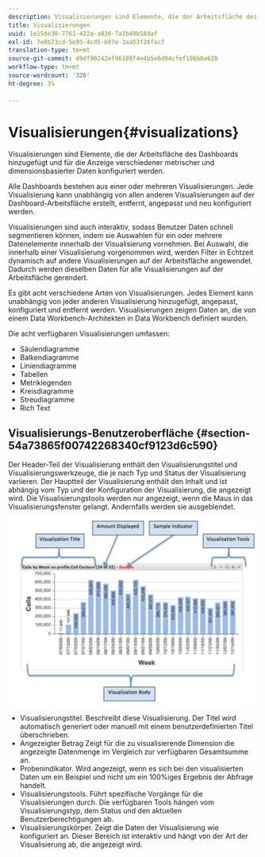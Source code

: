 ```yaml
---
description: Visualisierungen sind Elemente, die der Arbeitsfläche des Dashboards hinzugefügt und für die Anzeige verschiedener metrischer und dimensionsbasierter Daten konfiguriert werden.
title: Visualisierungen
uuid: 1e15de30-7761-422a-a836-7a1b49b58daf
exl-id: 7e8b23cd-5e95-4cd5-b07e-3aa53f26fac7
translation-type: tm+mt
source-git-commit: d9df90242ef96188f4e4b5e6d04cfef196b0a628
workflow-type: tm+mt
source-wordcount: '326'
ht-degree: 3%

---
```


# Visualisierungen{#visualizations}

Visualisierungen sind Elemente, die der Arbeitsfläche des Dashboards hinzugefügt und für die Anzeige verschiedener metrischer und dimensionsbasierter Daten konfiguriert werden.

Alle Dashboards bestehen aus einer oder mehreren Visualisierungen. Jede Visualisierung kann unabhängig von allen anderen Visualisierungen auf der Dashboard-Arbeitsfläche erstellt, entfernt, angepasst und neu konfiguriert werden.

Visualisierungen sind auch interaktiv, sodass Benutzer Daten schnell segmentieren können, indem sie Auswahlen für ein oder mehrere Datenelemente innerhalb der Visualisierung vornehmen. Bei Auswahl, die innerhalb einer Visualisierung vorgenommen wird, werden Filter in Echtzeit dynamisch auf andere Visualisierungen auf der Arbeitsfläche angewendet. Dadurch werden dieselben Daten für alle Visualisierungen auf der Arbeitsfläche gerendert.

Es gibt acht verschiedene Arten von Visualisierungen. Jedes Element kann unabhängig von jeder anderen Visualisierung hinzugefügt, angepasst, konfiguriert und entfernt werden. Visualisierungen zeigen Daten an, die von einem Data Workbench-Architekten in Data Workbench definiert wurden.

Die acht verfügbaren Visualisierungen umfassen:

* Säulendiagramme
* Balkendiagramme
* Liniendiagramme
* Tabellen
* Metriklegenden
* Kreisdiagramme
* Streudiagramme
* Rich Text

## Visualisierungs-Benutzeroberfläche {#section-54a73865f00742268340cf9123d6c590}

Der Header-Teil der Visualisierung enthält den Visualisierungstitel und Visualisierungswerkzeuge, die je nach Typ und Status der Visualisierung variieren. Der Hauptteil der Visualisierung enthält den Inhalt und ist abhängig vom Typ und der Konfiguration der Visualisierung, die angezeigt wird. Die Visualisierungstools werden nur angezeigt, wenn die Maus in das Visualisierungsfenster gelangt. Andernfalls werden sie ausgeblendet.

![](assets/visualization.png)

* Visualisierungstitel. Beschreibt diese Visualisierung. Der Titel wird automatisch generiert oder manuell mit einem benutzerdefinierten Titel überschrieben.
* Angezeigter Betrag Zeigt für die zu visualisierende Dimension die angezeigte Datenmenge im Vergleich zur verfügbaren Gesamtsumme an.
* Probenindikator. Wird angezeigt, wenn es sich bei den visualisierten Daten um ein Beispiel und nicht um ein 100%iges Ergebnis der Abfrage handelt.
* Visualisierungstools. Führt spezifische Vorgänge für die Visualisierungen durch. Die verfügbaren Tools hängen vom Visualisierungstyp, dem Status und den aktuellen Benutzerberechtigungen ab.
* Visualisierungskörper. Zeigt die Daten der Visualisierung wie konfiguriert an. Dieser Bereich ist interaktiv und hängt von der Art der Visualisierung ab, die angezeigt wird.
